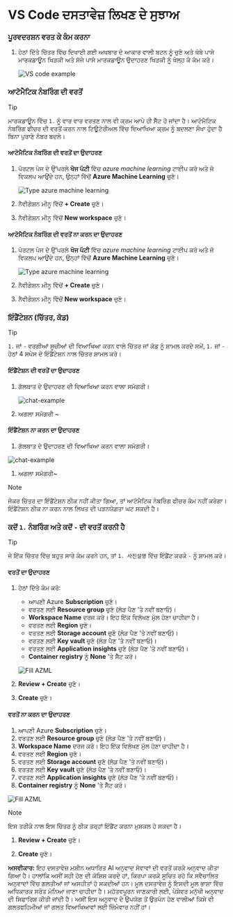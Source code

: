 # VS Code ਦਸਤਾਵੇਜ਼ ਲਿਖਣ ਦੇ ਸੁਝਾਅ

### ਪੂਰਵਦਰਸ਼ਨ ਵਰਤ ਕੇ ਕੰਮ ਕਰਨਾ

1. ਹੇਠਾਂ ਦਿੱਤੇ ਚਿੱਤਰ ਵਿੱਚ ਦਿਖਾਈ ਗਈ ਅਖਬਾਰ ਦੇ ਆਕਾਰ ਵਾਲੀ ਬਟਨ ਨੂੰ ਚੁਣੋ ਅਤੇ ਖੱਬੇ ਪਾਸੇ ਮਾਰਕਡਾਊਨ ਖਿੜਕੀ ਅਤੇ ਸੱਜੇ ਪਾਸੇ ਮਾਰਕਡਾਊਨ ਉਦਾਹਰਣ ਖਿੜਕੀ ਨੂੰ ਖੋਲ੍ਹ ਕੇ ਕੰਮ ਕਰੋ।

    ![VS code example](../../../../translated_images/vscode-example1.357b81c8f99d1950faa262c6b6f4b3869059e027c5b0bf19c15c3548693dc4f6.pa.png)

### ਆਟੋਮੈਟਿਕ ਨੰਬਰਿੰਗ ਦੀ ਵਰਤੋਂ

> [!TIP]
> ਮਾਰਕਡਾਊਨ ਵਿੱਚ `1.` ਨੂੰ ਵਾਰ ਵਾਰ ਵਰਤਣ ਨਾਲ ਵੀ ਕ੍ਰਮ ਆਪੇ ਹੀ ਸੈੱਟ ਹੋ ਜਾਂਦਾ ਹੈ। ਆਟੋਮੈਟਿਕ ਨੰਬਰਿੰਗ ਫੀਚਰ ਦੀ ਵਰਤੋਂ ਕਰਨ ਨਾਲ ਟਿਊਟੋਰੀਅਲ ਵਿੱਚ ਵਿਆਖਿਆ ਕ੍ਰਮ ਨੂੰ ਬਦਲਣਾ ਸੌਖਾ ਹੁੰਦਾ ਹੈ ਬਿਨਾ ਪੁਰਾਣੇ ਨੰਬਰ ਬਦਲੇ।
>

#### ਆਟੋਮੈਟਿਕ ਨੰਬਰਿੰਗ ਦੀ ਵਰਤੋਂ ਦਾ ਉਦਾਹਰਣ

1. ਪੋਰਟਲ ਪੇਜ ਦੇ ਉੱਪਰਲੇ **ਖੋਜ ਪੱਟੀ** ਵਿੱਚ *azure machine learning* ਟਾਈਪ ਕਰੋ ਅਤੇ ਜੋ ਵਿਕਲਪ ਆਉਂਦੇ ਹਨ, ਉਨ੍ਹਾਂ ਵਿੱਚੋਂ **Azure Machine Learning** ਚੁਣੋ।

    ![Type azure machine learning](../../../../translated_images/01-01-type-azml.b2d216feb6a2bf6ffe46558d5ebbcde345768758f473502e1088b375f471ef42.pa.png)

1. ਨੈਵੀਗੇਸ਼ਨ ਮੀਨੂ ਵਿੱਚੋਂ **+ Create** ਚੁਣੋ।

1. ਨੈਵੀਗੇਸ਼ਨ ਮੀਨੂ ਵਿੱਚੋਂ **New workspace** ਚੁਣੋ।

#### ਆਟੋਮੈਟਿਕ ਨੰਬਰਿੰਗ ਦੀ ਵਰਤੋਂ ਨਾ ਕਰਨ ਦਾ ਉਦਾਹਰਣ

1. ਪੋਰਟਲ ਪੇਜ ਦੇ ਉੱਪਰਲੇ **ਖੋਜ ਪੱਟੀ** ਵਿੱਚ *azure machine learning* ਟਾਈਪ ਕਰੋ ਅਤੇ ਜੋ ਵਿਕਲਪ ਆਉਂਦੇ ਹਨ, ਉਨ੍ਹਾਂ ਵਿੱਚੋਂ **Azure Machine Learning** ਚੁਣੋ।

    ![Type azure machine learning](../../../../translated_images/01-01-type-azml.b2d216feb6a2bf6ffe46558d5ebbcde345768758f473502e1088b375f471ef42.pa.png)

2. ਨੈਵੀਗੇਸ਼ਨ ਮੀਨੂ ਵਿੱਚੋਂ **+ Create** ਚੁਣੋ।

3. ਨੈਵੀਗੇਸ਼ਨ ਮੀਨੂ ਵਿੱਚੋਂ **New workspace** ਚੁਣੋ।

### ਇੰਡੈਂਟੇਸ਼ਨ (ਚਿੱਤਰ, ਕੋਡ)

> [!TIP]
> `1.` ਜਾਂ `-` ਵਰਗੀਆਂ ਸੂਚੀਆਂ ਦੀ ਵਿਆਖਿਆ ਕਰਨ ਵਾਲੇ ਚਿੱਤਰ ਜਾਂ ਕੋਡ ਨੂੰ ਸ਼ਾਮਲ ਕਰਦੇ ਸਮੇਂ, `1.` ਜਾਂ `-` ਹੇਠਾਂ 4 ਸਪੇਸ ਦੇ ਇੰਡੈਂਟੇਸ਼ਨ ਨਾਲ ਚਿੱਤਰ ਸ਼ਾਮਲ ਕਰੋ।
>

#### ਇੰਡੈਂਟੇਸ਼ਨ ਦੀ ਵਰਤੋਂ ਦਾ ਉਦਾਹਰਣ

1. ਗੱਲਬਾਤ ਦੇ ਉਦਾਹਰਣ ਦੀ ਵਿਆਖਿਆ ਕਰਨ ਵਾਲਾ ਸਮੱਗਰੀ।

    ![chat-example](../../../../translated_images/chat-example.9aa9ddd98f2d12dae0a586fd65da32f1985f9bfb8ab7b6f4014bf1f80f8d7e68.pa.png)

1. ਅਗਲਾ ਸਮੱਗਰੀ ~

#### ਇੰਡੈਂਟੇਸ਼ਨ ਨਾ ਕਰਨ ਦਾ ਉਦਾਹਰਣ

1. ਗੱਲਬਾਤ ਦੇ ਉਦਾਹਰਣ ਦੀ ਵਿਆਖਿਆ ਕਰਨ ਵਾਲਾ ਸਮੱਗਰੀ।

![chat-example](../../../../translated_images/chat-example.9aa9ddd98f2d12dae0a586fd65da32f1985f9bfb8ab7b6f4014bf1f80f8d7e68.pa.png)

1. ਅਗਲਾ ਸਮੱਗਰੀ~

> [!NOTE]
> ਜੇਕਰ ਚਿੱਤਰ ਦਾ ਇੰਡੈਂਟੇਸ਼ਨ ਠੀਕ ਨਹੀਂ ਕੀਤਾ ਗਿਆ, ਤਾਂ ਆਟੋਮੈਟਿਕ ਨੰਬਰਿੰਗ ਫੀਚਰ ਕੰਮ ਨਹੀਂ ਕਰੇਗਾ। ਇੰਡੈਂਟੇਸ਼ਨ ਠੀਕ ਨਾ ਕਰਨ ਨਾਲ ਲਿਖਤ ਦੀ ਪੜਨਯੋਗਤਾ ਘਟ ਸਕਦੀ ਹੈ।

### ਕਦੋਂ `1.` ਨੰਬਰਿੰਗ ਅਤੇ ਕਦੋਂ `-` ਦੀ ਵਰਤੋਂ ਕਰਨੀ ਹੈ

> [!TIP]
> ਜੇ ਇੱਕ ਚਿੱਤਰ ਵਿੱਚ ਬਹੁਤ ਸਾਰੇ ਕੰਮ ਕਰਨੇ ਹਨ, ਤਾਂ `1. 사진설명` ਵਿੱਚ ਇੰਡੈਂਟ ਕਰਕੇ `-` ਨੂੰ ਸ਼ਾਮਲ ਕਰੋ।
>

#### ਵਰਤੋਂ ਦਾ ਉਦਾਹਰਣ

1. ਹੇਠਾਂ ਦਿੱਤੇ ਕੰਮ ਕਰੋ:

    - ਆਪਣੀ Azure **Subscription** ਚੁਣੋ।
    - ਵਰਤਣ ਲਈ **Resource group** ਚੁਣੋ (ਲੋੜ ਪੈਣ 'ਤੇ ਨਵੀਂ ਬਣਾਓ)।
    - **Workspace Name** ਦਰਜ ਕਰੋ। ਇਹ ਇੱਕ ਵਿਲੱਖਣ ਮੁੱਲ ਹੋਣਾ ਚਾਹੀਦਾ ਹੈ।
    - ਵਰਤਣ ਲਈ **Region** ਚੁਣੋ।
    - ਵਰਤਣ ਲਈ **Storage account** ਚੁਣੋ (ਲੋੜ ਪੈਣ 'ਤੇ ਨਵੀਂ ਬਣਾਓ)।
    - ਵਰਤਣ ਲਈ **Key vault** ਚੁਣੋ (ਲੋੜ ਪੈਣ 'ਤੇ ਨਵੀਂ ਬਣਾਓ)।
    - ਵਰਤਣ ਲਈ **Application insights** ਚੁਣੋ (ਲੋੜ ਪੈਣ 'ਤੇ ਨਵੀਂ ਬਣਾਓ)।
    - **Container registry** ਨੂੰ **None** 'ਤੇ ਸੈੱਟ ਕਰੋ।

    ![Fill AZML](../../../../translated_images/01-03-fill-azml.2e9aba0464f599d3f07db1144557458436afd7aa12592d2e84c59335c2de7cb9.pa.png)

1. **Review + Create** ਚੁਣੋ।

1. **Create** ਚੁਣੋ।

#### ਵਰਤੋਂ ਨਾ ਕਰਨ ਦਾ ਉਦਾਹਰਣ

1. ਆਪਣੀ Azure **Subscription** ਚੁਣੋ।
1. ਵਰਤਣ ਲਈ **Resource group** ਚੁਣੋ (ਲੋੜ ਪੈਣ 'ਤੇ ਨਵੀਂ ਬਣਾਓ)।
1. **Workspace Name** ਦਰਜ ਕਰੋ। ਇਹ ਇੱਕ ਵਿਲੱਖਣ ਮੁੱਲ ਹੋਣਾ ਚਾਹੀਦਾ ਹੈ।
1. ਵਰਤਣ ਲਈ **Region** ਚੁਣੋ।
1. ਵਰਤਣ ਲਈ **Storage account** ਚੁਣੋ (ਲੋੜ ਪੈਣ 'ਤੇ ਨਵੀਂ ਬਣਾਓ)।
1. ਵਰਤਣ ਲਈ **Key vault** ਚੁਣੋ (ਲੋੜ ਪੈਣ 'ਤੇ ਨਵੀਂ ਬਣਾਓ)।
1. ਵਰਤਣ ਲਈ **Application insights** ਚੁਣੋ (ਲੋੜ ਪੈਣ 'ਤੇ ਨਵੀਂ ਬਣਾਓ)।
1. **Container registry** ਨੂੰ **None** 'ਤੇ ਸੈੱਟ ਕਰੋ।

![Fill AZML](../../../../translated_images/01-03-fill-azml.2e9aba0464f599d3f07db1144557458436afd7aa12592d2e84c59335c2de7cb9.pa.png)

> [!NOTE]
> ਇਸ ਤਰੀਕੇ ਨਾਲ ਇਸ ਚਿੱਤਰ ਨੂੰ ਠੀਕ ਤਰ੍ਹਾਂ ਇੰਡੈਂਟ ਕਰਨਾ ਮੁਸ਼ਕਲ ਹੋ ਸਕਦਾ ਹੈ।

1. **Review + Create** ਚੁਣੋ।

1. **Create** ਚੁਣੋ।

**ਅਸਵੀਕਾਰ:**
ਇਹ ਦਸਤਾਵੇਜ਼ ਮਸ਼ੀਨ ਅਧਾਰਿਤ AI ਅਨੁਵਾਦ ਸੇਵਾਵਾਂ ਦੀ ਵਰਤੋਂ ਕਰਕੇ ਅਨੁਵਾਦ ਕੀਤਾ ਗਿਆ ਹੈ। ਹਾਲਾਂਕਿ ਅਸੀਂ ਸਹੀ ਹੋਣ ਦੀ ਕੋਸ਼ਿਸ਼ ਕਰਦੇ ਹਾਂ, ਕਿਰਪਾ ਕਰਕੇ ਸੂਚਿਤ ਰਹੋ ਕਿ ਸਵੈਚਾਲਿਤ ਅਨੁਵਾਦਾਂ ਵਿੱਚ ਗਲਤੀਆਂ ਜਾਂ ਅਸਹੀਤਾਂ ਹੋ ਸਕਦੀਆਂ ਹਨ। ਮੂਲ ਦਸਤਾਵੇਜ਼ ਨੂੰ ਇਸਦੀ ਮੂਲ ਭਾਸ਼ਾ ਵਿੱਚ ਅਧਿਕਾਰਕ ਸਰੋਤ ਮੰਨਿਆ ਜਾਣਾ ਚਾਹੀਦਾ ਹੈ। ਮਹੱਤਵਪੂਰਨ ਜਾਣਕਾਰੀ ਲਈ, ਪੇਸ਼ੇਵਰ ਮਨੁੱਖੀ ਅਨੁਵਾਦ ਦੀ ਸਿਫਾਰਿਸ਼ ਕੀਤੀ ਜਾਂਦੀ ਹੈ। ਅਸੀਂ ਇਸ ਅਨੁਵਾਦ ਦੇ ਉਪਯੋਗ ਤੋਂ ਉਤਪੰਨ ਹੋਣ ਵਾਲੀਆਂ ਕਿਸੇ ਵੀ ਗਲਤਫਹਿਮੀਆਂ ਜਾਂ ਗਲਤ ਵਿਆਖਿਆਵਾਂ ਲਈ ਜ਼ਿੰਮੇਵਾਰ ਨਹੀਂ ਹਾਂ।
